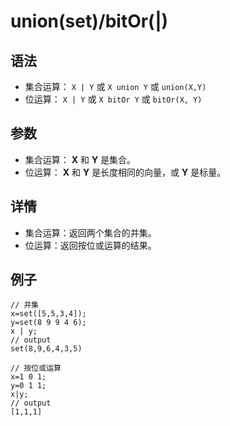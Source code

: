 # union(set)/bitOr(|)

## 语法

* 集合运算： `X | Y` 或 `X union Y` 或
  `union(X,Y)`
* 位运算： `X | Y` 或 `X bitOr Y` 或 `bitOr(X,
  Y)`

## 参数

* 集合运算： **X** 和 **Y** 是集合。
* 位运算： **X** 和 **Y** 是长度相同的向量，或 **Y** 是标量。

## 详情

* 集合运算：返回两个集合的并集。
* 位运算：返回按位或运算的结果。

## 例子

```
// 并集
x=set([5,5,3,4]);
y=set(8 9 9 4 6);
x | y;
// output
set(8,9,6,4,3,5)

// 按位或运算
x=1 0 1;
y=0 1 1;
x|y;
// output
[1,1,1]
```

